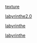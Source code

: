 [texture](./texture.html)

[labyrinthe2.0](./laby2.html)

[labyrinthe](./laby.html)

[labyrinthe](./whatamess.html)





